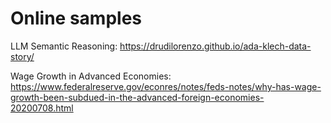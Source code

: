 # Online samples

LLM Semantic Reasoning: https://drudilorenzo.github.io/ada-klech-data-story/

Wage Growth in Advanced Economies: https://www.federalreserve.gov/econres/notes/feds-notes/why-has-wage-growth-been-subdued-in-the-advanced-foreign-economies-20200708.html
